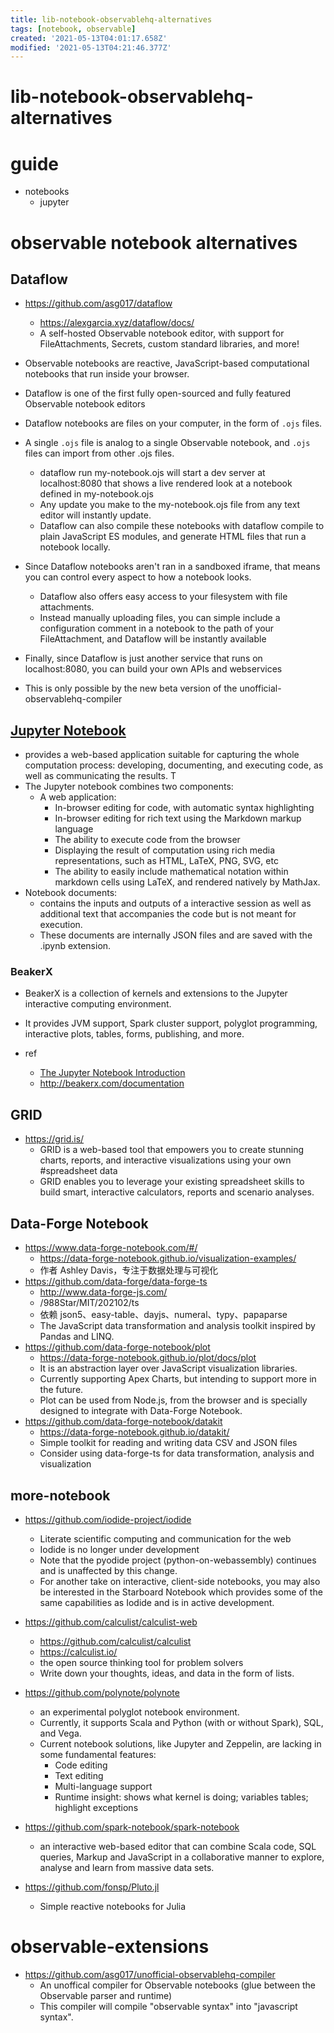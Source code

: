 ```yaml
---
title: lib-notebook-observablehq-alternatives
tags: [notebook, observable]
created: '2021-05-13T04:01:17.658Z'
modified: '2021-05-13T04:21:46.377Z'
---
```


# lib-notebook-observablehq-alternatives

# guide

- notebooks
  - jupyter

# observable notebook alternatives

## Dataflow

- https://github.com/asg017/dataflow
  - https://alexgarcia.xyz/dataflow/docs/
  - A self-hosted Observable notebook editor, with support for FileAttachments, Secrets, custom standard libraries, and more!

- Observable notebooks are reactive, JavaScript-based computational notebooks that run inside your browser.
- Dataflow is one of the first fully open-sourced and fully featured Observable notebook editors
- Dataflow notebooks are files on your computer, in the form of `.ojs` files. 
- A single `.ojs` file is analog to a single Observable notebook, and `.ojs` files can import from other .ojs files.
  - dataflow run my-notebook.ojs will start a dev server at localhost:8080 that shows a live rendered look at a notebook defined in my-notebook.ojs
  - Any update you make to the my-notebook.ojs file from any text editor will instantly update.
  - Dataflow can also compile these notebooks with dataflow compile to plain JavaScript ES modules, and generate HTML files that run a notebook locally.
- Since Dataflow notebooks aren't ran in a sandboxed iframe, that means you can control every aspect to how a notebook looks.
  - Dataflow also offers easy access to your filesystem with file attachments. 
  -  Instead manually uploading files, you can simple include a configuration comment in a notebook to the path of your FileAttachment, and Dataflow will be instantly available 
- Finally, since Dataflow is just another service that runs on localhost:8080, you can build your own APIs and webservices
- This is only possible by the new beta version of the unofficial-observablehq-compiler

## [Jupyter Notebook](https://jupyter.org/)

- provides a web-based application suitable for capturing the whole computation process: developing, documenting, and executing code, as well as communicating the results. T
- The Jupyter notebook combines two components:
  - A web application: 
    - In-browser editing for code, with automatic syntax highlighting
    - In-browser editing for rich text using the Markdown markup language
    - The ability to execute code from the browser
    - Displaying the result of computation using rich media representations, such as HTML, LaTeX, PNG, SVG, etc
    - The ability to easily include mathematical notation within markdown cells using LaTeX, and rendered natively by MathJax.
- Notebook documents: 
  - contains the inputs and outputs of a interactive session as well as additional text that accompanies the code but is not meant for execution.
  - These documents are internally JSON files and are saved with the .ipynb extension. 

### BeakerX

- BeakerX is a collection of kernels and extensions to the Jupyter interactive computing environment. 
- It provides JVM support, Spark cluster support, polyglot programming, interactive plots, tables, forms, publishing, and more. 

- ref
  - [The Jupyter Notebook Introduction](https://jupyter-notebook.readthedocs.io/en/latest/notebook.html)
  - http://beakerx.com/documentation

## GRID

- https://grid.is/
  - GRID is a web-based tool that empowers you to create stunning charts, reports, and interactive visualizations using your own #spreadsheet data 
  - GRID enables you to leverage your existing spreadsheet skills to build smart, interactive calculators, reports and scenario analyses.

## Data-Forge Notebook

- https://www.data-forge-notebook.com/#/
  - https://data-forge-notebook.github.io/visualization-examples/
  - 作者 Ashley Davis，专注于数据处理与可视化
- https://github.com/data-forge/data-forge-ts
  - http://www.data-forge-js.com/
  - /988Star/MIT/202102/ts
  - 依赖 json5、easy-table、dayjs、numeral、typy、papaparse
  - The JavaScript data transformation and analysis toolkit inspired by Pandas and LINQ.
- https://github.com/data-forge-notebook/plot
  - https://data-forge-notebook.github.io/plot/docs/plot
  - It is an abstraction layer over JavaScript visualization libraries. 
  - Currently supporting Apex Charts, but intending to support more in the future.
  - Plot can be used from Node.js, from the browser and is specially designed to integrate with Data-Forge Notebook.
- https://github.com/data-forge-notebook/datakit
  - https://data-forge-notebook.github.io/datakit/
  - Simple toolkit for reading and writing data CSV and JSON files
  - Consider using data-forge-ts for data transformation, analysis and visualization

## more-notebook

- https://github.com/iodide-project/iodide
  - Literate scientific computing and communication for the web
  - Iodide is no longer under development
  - Note that the pyodide project (python-on-webassembly) continues and is unaffected by this change.
  - For another take on interactive, client-side notebooks, you may also be interested in the Starboard Notebook which provides some of the same capabilities as Iodide and is in active development.

- https://github.com/calculist/calculist-web
  - https://github.com/calculist/calculist
  - https://calculist.io/
  - the open source thinking tool for problem solvers
  - Write down your thoughts, ideas, and data in the form of lists.

- https://github.com/polynote/polynote
  - an experimental polyglot notebook environment. 
  - Currently, it supports Scala and Python (with or without Spark), SQL, and Vega.
  - Current notebook solutions, like Jupyter and Zeppelin, are lacking in some fundamental features: 
    - Code editing
    - Text editing
    - Multi-language support
    - Runtime insight: shows what kernel is doing; variables tables; highlight exceptions

- https://github.com/spark-notebook/spark-notebook
  - an interactive web-based editor that can combine Scala code, SQL queries, Markup and JavaScript in a collaborative manner to explore, analyse and learn from massive data sets.

- https://github.com/fonsp/Pluto.jl
  - Simple reactive notebooks for Julia

# observable-extensions

- https://github.com/asg017/unofficial-observablehq-compiler
  - An unoffical compiler for Observable notebooks (glue between the Observable parser and runtime)
  - This compiler will compile "observable syntax" into "javascript syntax". 
